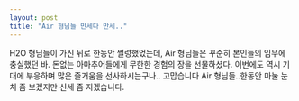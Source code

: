 ```yaml
---
layout: post
title: "Air 형님들 만세다 만세.."
---
```


H2O 형님들이 가신 뒤로 한동안 썰렁했었는데, Air 형님들은 꾸준히 본인들의 임무에 충실했던 바.
돈없는 아마추어들에게 무한한 경험의 장을 선물하셨다.
이번에도 역시 기대에 부응하며 많은 즐거움을 선사하시는구나..
고맙습니다 Air 형님들..한동안 마눌 눈치 좀 보겠지만 신세 좀 지겠습니다.



